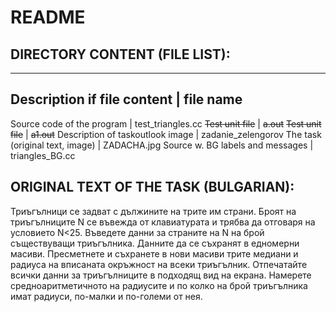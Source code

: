 
# README


## DIRECTORY CONTENT (FILE LIST):

---------------------------------------
Description if file content | file name 
---------------------------------------
Source code of the program | test_triangles.cc
~~Test unit file~~ | ~~a.out~~
~~Test unit file~~ | ~~a1.out~~
Description of taskoutlook image | zadanie_zelengorov
The task (original text, image)	| ZADACHA.jpg
Source w. BG labels and messages | triangles_BG.cc


## ORIGINAL TEXT OF THE TASK (BULGARIAN):
Триъгълници се задват с дължините на трите им страни. 
Броят на триъгълниците N се въвежда от клавиатурата и трябва да отговаря на условието N<25. 
Въведете данни за страните на N на брой съществуващи триъгълника. Данните да се съхранят в едномерни масиви. 
Пресметнете и съхранете в нови масиви трите медиани и радиуса на вписаната окръжност на всеки триъгълник. 
Отпечатайте всички данни за триъгълниците в подходящ вид на екрана. 
Намерете средноаритметичното на радиусите и по колко на брой триъгълника имат радиуси, по-малки и по-големи от нея.
